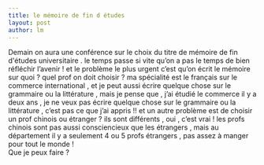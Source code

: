 ```yaml
---
title: le mémoire de fin d études 
layout: post
author: lm
---
```

<p>Demain on aura une conférence sur le choix du titre de mémoire de fin d'études universitaire . le temps passe si vite qu’on a pas le temps de bien réfléchir l’avenir ! et le problème le plus urgent c’est qu’on écrit le mémoire sur quoi ? quel prof on doit choisir ? ma spécialité est le français sur le commerce international , et je peut aussi écrire quelque chose sur le grammaire ou la littérature , mais je pense que , j’ai étudié le commerce il y a deux ans , je ne veux pas écrire quelque chose sur le grammaire ou la littérature , c’est pas ce que j’ai appris !! et un autre problème est de choisir un prof chinois ou étranger ? ils sont différents , oui , c’est vrai ! les profs chinois sont pas aussi consciencieux que les étrangers , mais au département il y a seulement 4 ou 5 profs étrangers , pas assez à manger pour tout le monde !<br />
Que je peux faire ? </p>
